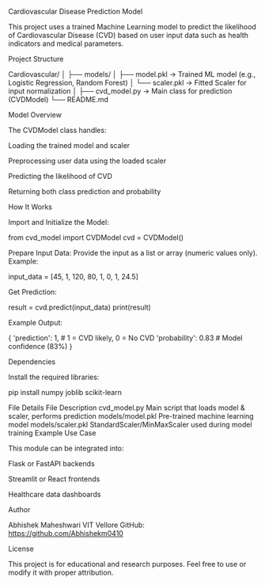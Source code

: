 Cardiovascular Disease Prediction Model

This project uses a trained Machine Learning model to predict the likelihood of Cardiovascular Disease (CVD) based on user input data such as health indicators and medical parameters.

Project Structure

Cardiovascular/
│
├── models/
│ ├── model.pkl → Trained ML model (e.g., Logistic Regression, Random Forest)
│ └── scaler.pkl → Fitted Scaler for input normalization
│
├── cvd_model.py → Main class for prediction (CVDModel)
└── README.md

Model Overview

The CVDModel class handles:

Loading the trained model and scaler

Preprocessing user data using the loaded scaler

Predicting the likelihood of CVD

Returning both class prediction and probability

How It Works

Import and Initialize the Model:

from cvd_model import CVDModel
cvd = CVDModel()


Prepare Input Data:
Provide the input as a list or array (numeric values only).
Example:

input_data = [45, 1, 120, 80, 1, 0, 1, 24.5]


Get Prediction:

result = cvd.predict(input_data)
print(result)


Example Output:

{
  'prediction': 1,           # 1 = CVD likely, 0 = No CVD
  'probability': 0.83        # Model confidence (83%)
}

Dependencies

Install the required libraries:

pip install numpy joblib scikit-learn

File Details
File	Description
cvd_model.py	Main script that loads model & scaler, performs prediction
models/model.pkl	Pre-trained machine learning model
models/scaler.pkl	StandardScaler/MinMaxScaler used during model training
Example Use Case

This module can be integrated into:

Flask or FastAPI backends

Streamlit or React frontends

Healthcare data dashboards

Author

Abhishek Maheshwari
VIT Vellore
GitHub: https://github.com/Abhishekm0410

License

This project is for educational and research purposes.
Feel free to use or modify it with proper attribution.

